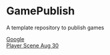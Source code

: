 # GamePublish
A template repository to publish games

[Google](https://www.google.com) <br>
[Player Scene Aug 30](player_scene)
